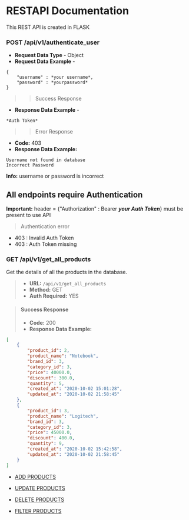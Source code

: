 # RESTAPI Documentation

This REST API is created in FLASK  

### POST /api/v1/authenticate_user  

- **Request Data Type** - Object
- **Request Data Example** - 
```
{
    "username" : *your username*, 
    "password" : *yourpassword*
}
```
>> Success Response

- **Response Data Example** - 
```
*Auth Token* 
```

>> Error Response

- **Code:** 403
- **Response Data Example:**
```
Username not found in database
Incorrect Password

```
**Info:** username or password is incorrect

## All endpoints require Authentication  

**Important:** header = {"Authorization" : Bearer ***your Auth Token***} must be present to use API

> Authentication error
- 403 : Invalid Auth Token
- 403 : Auth Token missing

### GET /api/v1/get_all_products  

Get the details of all the products in the database.

> - **URL:** `/api/v1/get_all_products`
> - **Method:** GET
> - **Auth Required:** YES

> #### Success Response
> - **Code:** 200
> - **Response Data Example:**
```json
[
    {
        "product_id": 2, 
        "product_name": "Notebook", 
        "brand_id": 3, 
        "category_id": 3, 
        "price": 40000.0, 
        "discount": 300.0,
        "quantity": 5, 
        "created_at": "2020-10-02 15:01:28", 
        "updated_at": "2020-10-02 21:58:45"
    }, 
    {
        "product_id": 3,
        "product_name": "Logitech",
        "brand_id": 3,
        "category_id": 3,
        "price": 45000.0,
        "discount": 400.0,
        "quantity": 9,
        "created_at": "2020-10-02 15:42:58",
        "updated_at": "2020-10-02 21:58:45"
    }
]
```

- [ADD PRODUCTS](md/AddMD.md)  

- [UPDATE PRODUCTS](md/UpdateMD.md)  

- [DELETE PRODUCTS](md/DeleteMD.md)  

- [FILTER PRODUCTS](md/FilterMD.md)  




